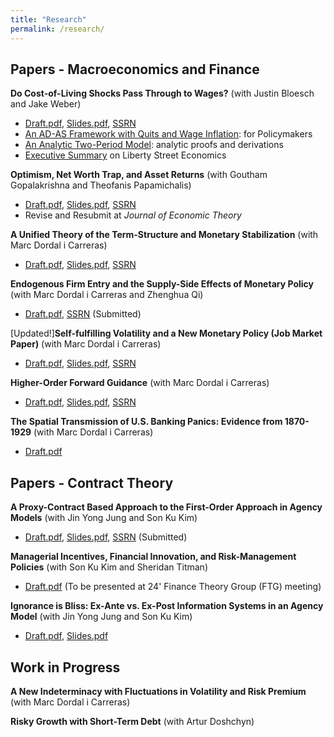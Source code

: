 ```yaml
---
title: "Research"
permalink: /research/
---
```


## Papers - Macroeconomics and Finance    


**Do Cost-of-Living Shocks Pass Through to Wages?** (with Justin Bloesch and Jake Weber)    
- [Draft.pdf](/files/COL.pdf), [Slides.pdf](/files/COL_slides.pdf), [SSRN](https://papers.ssrn.com/sol3/papers.cfm?abstract_id=4734451)    
- [An AD-AS Framework with Quits and Wage Inflation](/files/COL_ADAS.pdf): for Policymakers
- [An Analytic Two-Period Model](/files/COL_Twoperiod.pdf): analytic proofs and derivations      
- [Executive Summary](https://libertystreeteconomics.newyorkfed.org/2024/05/do-unexpected-inflationary-shocks-raise-workers-wages/) on Liberty Street Economics        

**Optimism, Net Worth Trap, and Asset Returns** (with Goutham Gopalakrishna and Theofanis Papamichalis)    
- [Draft.pdf](/files/Optimism.pdf), [Slides.pdf](/files/Optimism_slides.pdf), [SSRN](https://papers.ssrn.com/sol3/papers.cfm?abstract_id=3932647)
- Revise and Resubmit at _Journal of Economic Theory_           

**A Unified Theory of the Term-Structure and Monetary Stabilization** (with Marc Dordal i Carreras)    
- [Draft.pdf](/files/Term_Structure.pdf), [Slides.pdf](/files/Term_Structure_Slides.pdf), [SSRN](https://papers.ssrn.com/sol3/papers.cfm?abstract_id=4734622)    

**Endogenous Firm Entry and the Supply-Side Effects of Monetary Policy** (with Marc Dordal i Carreras and Zhenghua Qi)    
- [Draft.pdf](/files/ADAS_Theory.pdf), [SSRN](https://papers.ssrn.com/sol3/papers.cfm?abstract_id=4891217) (Submitted)   

[Updated!]**Self-fulfilling Volatility and a New Monetary Policy (Job Market Paper)** (with Marc Dordal i Carreras)
- [Draft.pdf](/files/Self-fulfilling_volatility.pdf), [Slides.pdf](/files/Self-fulfilling_volatility_slides.pdf), [SSRN](https://papers.ssrn.com/sol3/papers.cfm?abstract_id=4461453)      

**Higher-Order Forward Guidance** (with Marc Dordal i Carreras)    
- [Draft.pdf](/files/Higher_order_forward_guidance.pdf), [Slides.pdf](/files/higherFG_slides.pdf), [SSRN](https://papers.ssrn.com/sol3/papers.cfm?abstract_id=4734631)    

**The Spatial Transmission of U.S. Banking Panics: Evidence from 1870-1929** (with Marc Dordal i Carreras)      
- [Draft.pdf](/files/Panic.pdf)



## Papers - Contract Theory    


**A Proxy-Contract Based Approach to the First-Order Approach in Agency Models** (with Jin Yong Jung and Son Ku Kim)      
- [Draft.pdf](/files/First_order_approach.pdf), [Slides.pdf](/files/First_order_approach_slides.pdf), [SSRN](https://papers.ssrn.com/sol3/papers.cfm?abstract_id=4899689) (Submitted)    

**Managerial Incentives, Financial Innovation, and Risk-Management Policies** (with Son Ku Kim and Sheridan Titman)      
- [Draft.pdf](/files/Risk_Management.pdf) (To be presented at 24' Finance Theory Group (FTG) meeting)         

**Ignorance is Bliss: Ex-Ante vs. Ex-Post Information Systems in an Agency Model** (with Jin Yong Jung and Son Ku Kim)      
- [Draft.pdf](/files/Ex_Post_vs_Ex_Ante.pdf), [Slides.pdf](/files/Ex_Post_vs_Ex_Ante_slides.pdf)



## Work in Progress



**A New Indeterminacy with Fluctuations in Volatility and Risk Premium** (with Marc Dordal i Carreras)  


**Risky Growth with Short-Term Debt** (with Artur Doshchyn)  
